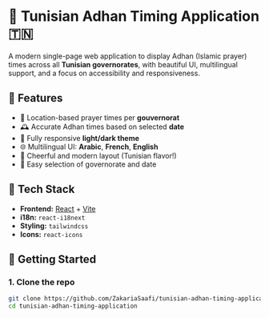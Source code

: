# 🕌 Tunisian Adhan Timing Application 🇹🇳

A modern single-page web application to display Adhan (Islamic prayer) times across all **Tunisian governorates**, with beautiful UI, multilingual support, and a focus on accessibility and responsiveness.

## 🌟 Features

- 📍 Location-based prayer times per **gouvernorat**
- 🕰️ Accurate Adhan times based on selected **date**
- 🌙 Fully responsive **light/dark theme**
- 🌐 Multilingual UI: **Arabic**, **French**, **English**
- 🎨 Cheerful and modern layout (Tunisian flavor!)
- 🧭 Easy selection of governorate and date

## 🧰 Tech Stack

- **Frontend:** [React](https://reactjs.org/) + [Vite](https://vitejs.dev/)
- **i18n:** `react-i18next`
- **Styling:** `tailwindcss`
- **Icons:** `react-icons`

## 🚀 Getting Started

### 1. Clone the repo

```bash
git clone https://github.com/ZakariaSaafi/tunisian-adhan-timing-application.git
cd tunisian-adhan-timing-application
